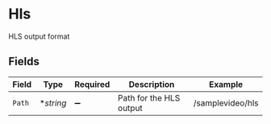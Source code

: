 # Hls

HLS output format


## Fields

| Field                   | Type                    | Required                | Description             | Example                 |
| ----------------------- | ----------------------- | ----------------------- | ----------------------- | ----------------------- |
| `Path`                  | **string*               | :heavy_minus_sign:      | Path for the HLS output | /samplevideo/hls        |